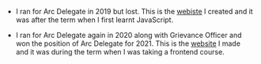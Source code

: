 * I ran for Arc Delegate in 2019 but lost.
This is the [webiste](http://cgi.cse.unsw.edu.au/~z5210932/elections/2019) I created and it was after the term when I first learnt JavaScript.


* I ran for Arc Delegate again in 2020 along with Grievance Officer and won the position of Arc Delegate for 2021.
This is the [website](http://cgi.cse.unsw.edu.au/~z5210932/elections/2020) I made and it was during the term when I was taking a frontend course.
